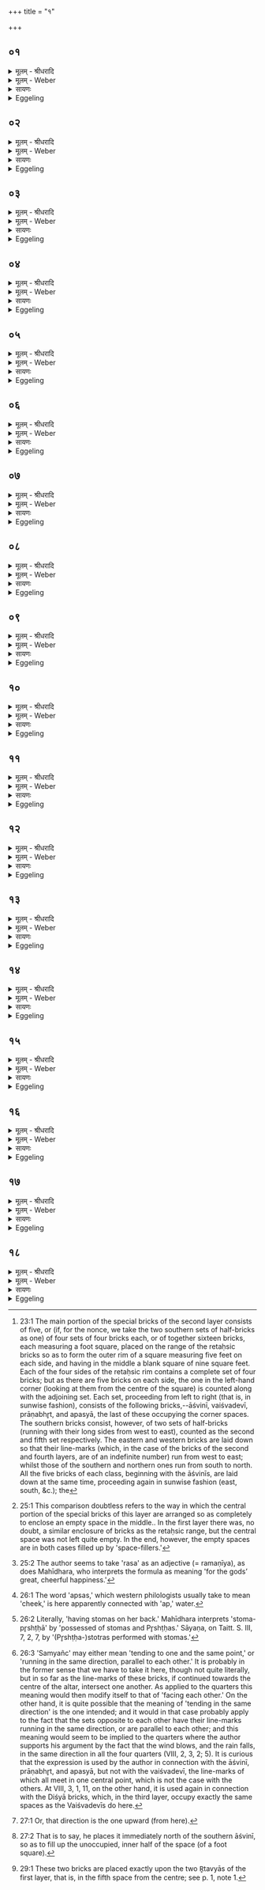 +++
title = "१"

+++


## ०१
<details><summary>मूलम् - श्रीधरादि</summary>

द्विती᳘यां चि᳘तिमु᳘पदधाति॥  
(त्ये) एतद्वै᳘ देवाः᳘ प्रथमां चि᳘तिं चित्वा᳘ समा᳘रोहन्नयं वै᳘ लोकः᳘ प्रथमा चि᳘तिरिम᳘मेव त᳘ल्लोक᳘ᳫँ᳘ संस्कृ᳘त्य समा᳘रोह᳘न्॥
</details>

<details><summary>मूलम् - Weber</summary>

द्विती᳘यां चि᳘तिमु᳘पदधाति॥  
एतद्वै᳘ देवाः᳘ प्रथमां चि᳘तिं चित्वा᳘ समा᳘रोहन्नयं वै᳘ लोकः᳘ प्रथमा चि᳘तिरिम᳘मेव त᳘ल्लोक᳘ᳫं᳘ संस्कृ᳘त्य समा᳘रोहन्॥
</details>

<details><summary>सायणः</summary>

…
</details>

<details><summary>Eggeling</summary>

1. He lays down the second layer. For now the gods, having laid down the first layer, mounted it.

 But, indeed, the first layer is this (terrestrial) world: it is this same world which, when completed, they mounted.
</details>

## ०२
<details><summary>मूलम् - श्रीधरादि</summary>

(हं᳘स्ते) ते ऽब्रुवन्॥  
(वंश्चे) चेत᳘यध्वमि᳘ति चि᳘तिमिच्छते᳘ति वाव त᳘दब्रुवन्नित᳘ ऽऊर्ध्व᳘मिच्छते᳘ति ते᳘ चेत᳘यमाना ऽएतां᳘ द्विती᳘यां चि᳘तिमपश्यन्य᳘दूर्ध्वं᳘ पृथिव्या᳘ ऽअर्व्वाची᳘नमन्त᳘रिक्षात्ते᳘षामेष᳘ लोको᳘ ऽध्रुव इवा᳘प्रतिष्ठित ऽइव म᳘नस्यासी᳘त्॥
</details>

<details><summary>मूलम् - Weber</summary>

ते ऽब्रुवन्॥  
चेत᳘यध्वमि᳘ति चि᳘तिमिछते᳘ति वाव त᳘दब्रुवन्नित᳘ ऊर्ध्व᳘मिछते᳘ति ते᳘ चेत᳘यमाना एतां᳘ द्विती᳘यां चि᳘तिमपश्यन्य᳘दूर्ध्व᳘म् पृथिव्या᳘ अर्वाची᳘नमन्त᳘रिक्षात्ते᳘षामेष᳘ लोको᳘ ऽध्रुव इवा᳘प्रतिष्ठित इव म᳘नस्यासीत्॥
</details>

<details><summary>सायणः</summary>

…
</details>

<details><summary>Eggeling</summary>

2. They spake, 'Meditate ye!'--whereby, doubtless, they meant to say, 'Seek ye a layer! Seek ye (to build) from hence upwards!' Whilst meditating, they saw this second layer: what there is above the earth, and on this side of the atmosphere, that world was to their mind, as it were, unfirm and unsettled.
</details>

## ०३
<details><summary>मूलम् - श्रीधरादि</summary>

(त्ते) ते ऽश्वि᳘नावब्रुवन्॥  
(न्यु) युवं वै᳘ ब्रह्मा᳘णौ भिष᳘जौ स्थो युवं᳘ न ऽइमां᳘ द्विती᳘यां चि᳘तिमु᳘पधत्तमि᳘ति किं᳘ नौ त᳘तो भविष्यती᳘ति युव᳘मेव᳘ नो ऽस्या᳘ ऽअग्निचित्या᳘या ऽअध्वर्यू᳘ भविष्यथ ऽइ᳘ति तथे᳘ति ते᳘भ्य ऽएता᳘मश्वि᳘नौ द्विती᳘यां चि᳘तिमु᳘पाधत्तां त᳘स्मादाहुरश्वि᳘नावेव᳘ देवा᳘नामध्वर्यू ऽइ᳘ति॥
</details>

<details><summary>मूलम् - Weber</summary>

ते ऽश्वि᳘नावब्रुवन्॥  
युवं वै᳘ ब्रह्मा᳘णौ भिष᳘जौ स्थो युवं᳘ न इमां᳘ द्विती᳘यां चि᳘तिमु᳘पधत्तमि᳘ति किं᳘ नौ त᳘तो भविष्यती᳘ति युव᳘मेव᳘ नो ऽस्या᳘ अग्निचित्या᳘या अध्वर्यू᳘ भविष्यथ इ᳘ति तथे᳘ति ते᳘भ्य एता᳘मश्वि᳘नौ द्विती᳘यां चि᳘तिमु᳘पाधत्तां त᳘स्मादाहुरश्वि᳘नावेव᳘ देवा᳘नामध्वर्यू इ᳘ति॥
</details>

<details><summary>सायणः</summary>

…
</details>

<details><summary>Eggeling</summary>

3. They said to the Aśvins, 'Ye two are Brahmans and physicians: lay ye down for us this second layer!'--'What will therefrom accrue unto us?--'Ye two shall be the Adhvaryus at this our Agnicityā.'--'So be it!'--The Aśvins laid down for them that second layer: whence they say, 'The Aśvins are the Adhvaryus of the gods.'
</details>

## ०४
<details><summary>मूलम् - श्रीधरादि</summary>

स ऽउ᳘पदधाति॥  
ध्रुव᳘क्षितिर्ध्रुव᳘योनिर्ध्रु᳘वा ऽसी᳘ति यद्वै᳘ स्थिरं यत्प्र᳘तिष्ठितं त᳘द्ध्रुवम᳘थ वा᳘ ऽएषामेष᳘ लोको᳘ ऽध्रुव ऽइवा᳘प्रतिष्ठित ऽइव म᳘नस्यासीत्त᳘मे᳘वैत᳘त्स्थिरं᳘ ध्रुवं᳘ कृत्वा प्र᳘त्यधत्तां ध्रुवं यो᳘निमा᳘सीद साधुये᳘ति स्थिरं यो᳘निमा᳘सीद साधुयेत्येतदु᳘ख्यस्य केतुं᳘ प्रथमं᳘ जुषाणे᳘त्ययं वा᳘ ऽअग्निरु᳘ख्यस्त᳘स्यैष᳘ प्रथमः᳘ केतुर्य᳘त्प्रथमा चि᳘तिस्तं᳘ जुषाणे᳘त्येत᳘दश्वि᳘ना ऽध्वर्यू᳘ सादयतामिह त्वे᳘त्यश्वि᳘नौ᳘ ह्य᳘ध्वर्यू᳘ ऽउपा᳘धत्ताम्॥
</details>

<details><summary>मूलम् - Weber</summary>

स उ᳘पदधाति॥  
ध्रुव᳘क्षितिर्ध्रुव᳘योनिर्ध्रुॗवासी᳘ति यद्वै᳘ स्थिरं यत्प्र᳘तिष्ठितं त᳘द्ध्रुवम᳘थ वा᳘ एषामेष᳘ लोको᳘ ऽध्रुव इवा᳘प्रतिष्ठित इव म᳘नस्यासीत्त᳘मेॗवैत᳘त्स्थिरं᳘ ध्रुवं᳘ कृत्वा प्र᳘त्यधत्तां ध्रुवं यो᳘निमा᳘सीद साधुये᳘ति स्थिरं यो᳘निमा᳘सीद साधुयेत्येतदु᳘ख्यस्य केतु᳘म् प्रथमं᳘ जुषाणे᳘त्ययं वा᳘ अग्निरु᳘ख्यस्त᳘स्यैष᳘ प्रथमः᳘ केतुर्य᳘त्प्रथमा चि᳘तिस्तं᳘ जुषाणे᳘त्येत᳘दश्वि᳘नाध्वर्यू᳘ सादयतामिह त्वे᳘त्यश्वि᳘नौ ह्य᳘ध्वर्यू᳘ उपा᳘धत्ताम्॥
</details>

<details><summary>सायणः</summary>

…
</details>

<details><summary>Eggeling</summary>

4. He lays down (the first Āśvinī [^egg_76] brick, with

[^egg_76]: 23:1 The main portion of the special bricks of the second layer consists of five, or (if, for the nonce, we take the two southern sets of half-bricks as one) of four sets of four bricks each, or of together sixteen bricks, each measuring a foot square, placed on the range of the retaḥsic bricks so as to form the outer rim of a square measuring five feet on each side, and having in the middle a blank square of nine square feet. Each of the four sides of the retaḥsic rim contains a complete set of four bricks; but as there are five bricks on each side, the one in the left-hand corner (looking at them from the centre of the square) is counted along with the adjoining set. Each set, proceeding from left to right (that is, in sunwise fashion), consists of the following bricks,--āśvinī, vaiśvadevī, prāṇabhr̥t, and apasyā, the last of these occupying the corner spaces. The southern bricks consist, however, of two sets of half-bricks (running with their long sides from west to east), counted as the second and fifth set respectively. The eastern and western bricks are laid down so that their line-marks (which, in the case of the bricks of the second and fourth layers, are of an indefinite number) run from west to east; whilst those of the southern  and northern ones run from south to north. All the five bricks of each class, beginning with the āśvinīs, are laid down at the same time, proceeding again in sunwise fashion (east, south, &c.); the

 Vāj. S. XIV, 1), 'Thou art firmly-founded, firmly-seated, firm!' for what is steady and settled, that is firm. Now that world was to their minds, as it were, unfirm and unsettled: having thereby made it firm, steady, they (the Aśvins) went on laying down (bricks).--'Seat thee fitly in thy firm seat!'--that is, 'Seat thee fitly in thy steady seat;'--'enjoying the first appearance of the Ukhya,'--the Ukhya, doubtless, is this Agni; and that first layer is indeed his first appearance: thus, 'enjoying that.'--'May the Aśvins, the Adhvaryus, settle you here!' for the Aśvins, as Adhvaryus, did lay down (this brick).
</details>

## ०५
<details><summary>मूलम् - श्रीधरादि</summary>

(ङ्कु᳘) कुलायि᳘नी घृत᳘वती पु᳘रंधिरि᳘ति॥  
कुला᳘यमिव वै᳘ द्विती᳘या चि᳘तिः स्योने᳘ सीद स᳘दने पृथिव्या ऽइ᳘ति पृथिवी वै᳘ प्रथमा चि᳘तिस्त᳘स्यै शिवे᳘ स्योने᳘ सीद स᳘दन ऽइ᳘त्येत᳘दभि᳘ त्वा रुद्रा व्व᳘सवो गृणन्त्वि᳘त्येता᳘स्त्वां देव᳘ता ऽअभि᳘गृणन्त्वि᳘त्येत᳘दिमा ब्र᳘ह्म पीपिहि सौ᳘भगाये᳘तीमा ब्र᳘ह्माव सौ᳘भगाये᳘त्येत᳘दश्वि᳘ना ऽध्वर्यू᳘[[!!]] सादयतामिह त्वे᳘त्यश्वि᳘नौ ह्यध्वर्यू᳘ ऽउपा᳘धत्ताम्[[!!]]॥
</details>

<details><summary>मूलम् - Weber</summary>

कुलायि᳘नी घृत᳘वती पु᳘रंधिरि᳘ति॥  
कुला᳘यमिव वै᳘ द्विती᳘या चि᳘तिः स्योने᳘ सीद स᳘दने पृथिव्या इ᳘ति पृथिवी वै᳘ प्रथमा चि᳘तिस्त᳘स्यै शिवे᳘ स्योने᳘ सीद स᳘दन इ᳘त्येत᳘दभि᳘ त्वा रुद्रा व᳘सवो गृणन्त्वि᳘त्येता᳘स्त्वां देव᳘ता अभि᳘गृणन्त्वि᳘त्येत᳘दिमा ब्र᳘ह्म पीपिहि सौ᳘भगाये᳘तीमा ब्र᳘ह्माव सौ᳘भगाये᳘त्येत᳘दश्वि᳘नाध्व᳘र्यू सादयतामिह त्वे᳘त्यश्वि᳘नौ ह्य᳘ध्वर्यू᳘ उपा᳘धत्ताम्॥
</details>

<details><summary>सायणः</summary>

…
</details>

<details><summary>Eggeling</summary>

5. [The second Āśvinī he lays down, with Vāj. S. XIV, 2], 'Nest-like, fat, wise,'--a nest, as it were, is indeed the second layer [^egg_77];--'seat thee in the soft seat of the earth!'--the second layer, no doubt, is the earth: thus, 'Sit on her pleasant seat!'--'May the Rudras, the Vasus sing thy praises!'--that is, 'May those deities sing thy praises!'--'Replenish them, O Brahman, for happiness!'--that is, 'Favour them, O Brahman, with a view to happiness.'--'May the Aśvins, the Adhvaryus, settle thee here!' for the Aśvins, as Adhvaryus, did lay down (this brick).

[^egg_77]: 25:1 This comparison doubtless refers to the way in which the central portion of the special bricks of this layer are arranged so as completely to enclose an empty space in the middle.. In the first layer there was, no doubt, a similar enclosure of bricks as the retaḥsic range, but the central space was not left quite empty. In the end, however, the empty spaces are in both cases filled up by 'space-fillers.'
</details>

## ०६
<details><summary>मूलम् - श्रीधरादि</summary>

(ᳫँ᳭) स्वैर्द᳘क्षैर्द᳘क्षपितेह᳘ सीदे᳘ति॥  
स्वे᳘न व्वी᳘र्येणेह᳘ सीदे᳘त्येत᳘द्देवा᳘नाᳫँ᳭ सम्ने᳘ बृहते र᳘णाये᳘ति देवा᳘नाᳫँ᳭ सुम्ना᳘य महते र᳘णाये᳘त्येत᳘त्पि᳘तेवैधि सून᳘व ऽआ᳘ सुशेवे᳘ति य᳘था पिता᳘ पुत्रा᳘य स्योनः᳘ सुशे᳘व ऽएव᳘ᳫँ᳘ सुशे᳘वैधी᳘त्येत᳘त्स्वावेशा᳘ त᳘न्वा सं᳘विशस्वे᳘त्यात्मा वै᳘ तनूः᳘ स्वावेशे᳘नात्म᳘ना सं᳘विशस्वे᳘त्येत᳘दश्वि᳘ना ऽध्वर्यू᳘ सादयतामिह त्वे᳘त्यश्वि᳘नौ ह्यध्वर्यू᳘ ऽउपा᳘धत्ताम्[[!!]]॥
</details>

<details><summary>मूलम् - Weber</summary>

स्वैर्द᳘क्षैर्द᳘क्षपितेह᳘ सीदे᳘ति॥  
स्वे᳘न वीॗर्येणेह᳘ सीदे᳘त्येत᳘द्देवा᳘नाᳫं सम्ने᳘ बृहते र᳘णायेति देवा᳘नाᳫं सुम्ना᳘य महते र᳘णाये᳘त्येत᳘त्पिॗतेवैधि सून᳘व आ᳘ सुशेवे᳘ति य᳘था पिता᳘ पुत्रा᳘य स्योनः᳘ सुशे᳘व एव᳘ᳫं᳘ सुशे᳘वैधी᳘त्येत᳘त्स्वावेशा᳘ तॗन्वा सं᳘विशास्वे᳘त्यात्मा वै᳘ तनूः᳘ स्वावेशे᳘नात्म᳘ना सं᳘विशस्वे᳘त्येत᳘दश्वि᳘नाध्वर्यू᳘ सादयतामिह त्वे᳘त्यश्वि᳘नौ ह्य᳘ध्वर्यू᳘ उपा᳘धत्ताम्॥
</details>

<details><summary>सायणः</summary>

…
</details>

<details><summary>Eggeling</summary>

6. [The third Āśvinī brick he lays down, with Vāj. S. XIV, 3], 'By thine own powers seat thee here, a holder of powers,'--that is, 'By thy own energy seat thee here;'--'in the gods’ favour for high joy!' that is, 'for the favour of the gods, for great joy [^egg_78];"--'be thou kind, as a father to his son!'--that is, 'As a father is gentle, kind, to his son, so be thou kind!'--'rest thou readily accessible with thy form!'--the form, doubtless, is the body: thus, 'rest thou with readily accessible body!'--'May the Aśvins, the Adhvaryus, settle thee here!' for the Aśvins, as Adhvaryus, did lay down (this brick).

[^egg_78]: 25:2 The author seems to take 'rasa' as an adjective (= ramaṇīya), as does Mahīdhara, who interprets the formula as meaning 'for the gods’ great, cheerful happiness.'
</details>

## ०७
<details><summary>मूलम् - श्रीधरादि</summary>

(म्पृ) पृथिव्याः पु᳘रीषमसी᳘ति॥  
पृथिवी वै᳘ प्रथमा चि᳘तिस्त᳘स्या ऽएतत्पु᳘रीषमिव य᳘द्द्वितीया᳘ ऽप्सो नामे᳘ति र᳘सो नामे᳘त्येतत्तां᳘ त्वा व्वि᳘श्वे ऽअभि᳘गृणन्तु देवा ऽइ᳘ति तां᳘ त्वा स᳘र्व्वे ऽभि᳘गृणन्तु देवा ऽइ᳘त्येतत्स्तो᳘मपृष्ठा घृत᳘वतीह᳘ सीदे᳘ति यान्त्स्तो᳘मानस्यां᳘ तᳫँ᳭स्य᳘मानो भ᳘वति तै᳘रेषा स्तो᳘मपृष्ठा प्रजा᳘वदस्मे द्र᳘विणा᳘ ऽऽयजस्वे᳘ति प्रजा᳘वदस्मे द्र᳘विणमा᳘यजस्वे᳘त्येत᳘दश्वि᳘ना ऽध्वर्यू᳘ सादयतामिह त्वे᳘त्यश्वि᳘नौ᳘ ह्यध्वर्यू᳘ ऽउपा᳘धत्ताम्[[!!]]॥
</details>

<details><summary>मूलम् - Weber</summary>

पृथिव्याः पु᳘रीषमसी᳘ति॥  
पृथिवी वै᳘ प्रथमा चि᳘तिस्त᳘स्या एतत्पु᳘रीषमिव य᳘द्द्वितीया᳘प्सो नामे᳘ति र᳘सो नामे᳘त्येतत्तां᳘ त्वा वि᳘श्वे अभि᳘गृणन्तु देवा इ᳘ति तां᳘ त्वा स᳘र्वे ऽभि᳘गृणन्तु देवा इ᳘त्येतत्स्तो᳘मपृष्ठा घृत᳘वतीह᳘ सीदे᳘ति यान्त्स्तो᳘मानस्यां तंस्य᳘मानो भ᳘वति तै᳘रेषा स्तो᳘मपृष्ठा प्रजा᳘वदस्मे द्र᳘विणा᳘यजस्वे᳘ति प्रजा᳘वदस्मे द्र᳘विणमा᳘यजस्वे᳘त्येत᳘दश्वि᳘नाध्वर्यू᳘ सादयतामिह त्वे᳘त्यश्वि᳘नौ ह्य᳘ध्वर्यू᳘ उपा᳘धत्ताम्॥
</details>

<details><summary>सायणः</summary>

…
</details>

<details><summary>Eggeling</summary>

7. [The fourth Āśvinī he lays down, with Vāj. S. XIV, 4], 'Thou art the earth's soil-cover,'--the first layer, doubtless, is the earth, and this, the second (layer) is, as it were, its soil-cover (purīsha)--'her sap [^egg_79], in truth,'--that is, 'her essence, in truth,'--'May the All-gods sing thy praises!'--that is, 'May all the gods sing thy praises!'--'Seat thee here, laden with stomas, and rich in fat!'--whatever hymn-forms he will be spreading (constructing) thereon by them this (brick) is laden with stomas [^egg_80];--'Gain for us by sacrifice wealth (draviṇā, pl.) with offspring (adj. sing.)!'--that is, 'Gain for us, by sacrifice, wealth (draviṇam, sing.) with offspring!'--'May the Aśvins, the Adhvaryus, settle thee here!' for the Aśvins, as Adhvaryus, did lay down (this brick).

[^egg_79]: 26:1 The word 'apsas,' which western philologists usually take to mean 'cheek,' is here apparently connected with 'ap,' water.

[^egg_80]: 26:2 Literally, 'having stomas on her back.' Mahīdhara interprets 'stoma-pr̥shṭḥā' by 'possessed of stomas and Pr̥shṭḥas.' Sāyaṇa, on Taitt. S. III, 7, 2, 7, by '(Pr̥shṭḥa-)stotras performed with stomas.'
</details>

## ०८
<details><summary>मूलम् - श्रीधरादि</summary>

(न्ता᳘) ता᳘ ऽएता दि᳘शः॥  
(स्ता᳘) ता᳘ रेतःसि᳘चोर्व्वेलयो᳘पदधातीमे वै᳘ रेतःसि᳘चावन᳘योस्तद्दि᳘शो दधाति त᳘स्मादन᳘योर्दि᳘शः सर्व्व᳘त ऽउ᳘पदधाति सर्व्व᳘तस्तद्दि᳘शो दधाति त᳘स्मात्सर्व्व᳘तो दि᳘शः सर्व्व᳘तः समी᳘चीः सर्व्व᳘तस्त᳘त्समी᳘चीर्दि᳘शो दधाति त᳘स्मात्सर्व्व᳘तः समी᳘च्यो दि᳘शस्ता ना᳘नोपद᳘धाति ना᳘ना सादयति ना᳘ना सू᳘ददोहसा᳘ ऽधिवदति ना᳘ना हि दि᳘शः॥
</details>

<details><summary>मूलम् - Weber</summary>

ता᳘ एता दि᳘शः॥  
ता᳘ रेतःसि᳘चोर्वे᳘लयो᳘पदधातीमे वै᳘ रेतःसि᳘चावन᳘योस्तद्दि᳘शो दधाति त᳘स्मादन᳘योर्दि᳘शः सर्व᳘त उ᳘पदधाति सर्व᳘तस्तद्दि᳘शो दधाति त᳘स्मात्सर्व᳘तो दि᳘शः सर्व᳘तः समी᳘चीः सर्व᳘तस्त᳘त्समी᳘चीर्दि᳘शो दधाति त᳘स्मात्सर्व᳘तः समी᳘च्यो दि᳘शस्ता ना᳘नोपद᳘धाति ना᳘ना सादयति ना᳘ना सू᳘ददोहसा᳘ ऽधिवदति ना᳘ना हि दि᳘शः॥
</details>

<details><summary>सायणः</summary>

…
</details>

<details><summary>Eggeling</summary>

8. These (bricks) are those regions (quarters); he places them on the range of the two retaḥsic (bricks), for the retaḥsic are these two (worlds): he thereby places the regions within these two (worlds), whence there are regions within these two (worlds). He lays down (these bricks) in every direction: he thus places the regions in all (the four) directions, whence the regions are in all directions. [He places them] on all sides so as to face each other [^egg_81]: he thereby

[^egg_81]: 26:3 'Samyañc' may either mean 'tending to one and the same point,' or 'running in the same direction, parallel to each other.' It is probably in the former sense that we have to take it here, though not quite literally, but in so far as the line-marks of these  bricks, if continued towards the centre of the altar, intersect one another. As applied to the quarters this meaning would then modify itself to that of 'facing each other.' On the other hand, it is quite possible that the meaning of 'tending in the same direction' is the one intended; and it would in that case probably apply to the fact that the sets opposite to each other have their line-marks running in the same direction, or are parallel to each other; and this meaning would seem to be implied to the quarters where the author supports his argument by the fact that the wind blows, and the rain falls, in the same direction in all the four quarters (VIII, 2, 3, 2; 5). It is curious that the expression is used by the author in connection with the āśvinī, prāṇabhr̥t, and apasyā, but not with the vaiśvadevī, the line-marks of which all meet in one central point, which is not the case with the others. At VIII, 3, 1, 11, on the other hand, it is used again in connection with the Diśyā bricks, which, in the third layer, occupy exactly the same spaces as the Vaiśvadevīs do here.

makes the regions on all sides face each other, and hence the regions on all sides face each other. He lays (the bricks) down separately, settles them separately, and pronounces the sūdadohas over them separately, for separate are the regions.
</details>

## ०९
<details><summary>मूलम् - श्रीधरादि</summary>

(शो᳘ ऽथ) अ᳘थ पञ्चमीं दि᳘श्यामु᳘पदधाति॥  
(त्यू) ऊर्ध्वा᳘ ह सा दिक्सा या᳘ सोर्ध्वा दि᳘गसौ स᳘ ऽआदि᳘त्यो ऽमु᳘मे᳘वैत᳘दादित्यमु᳘पदधाति ताम᳘न्तरेण दक्षिणां दि᳘श्यामु᳘पदधात्यमुं त᳘दादित्यम᳘न्तरेण द᳘क्षिणां दि᳘शं दधाति त᳘स्मादेषो᳘ ऽन्तरेण द᳘क्षिणां दि᳘शमेति᳘॥
</details>

<details><summary>मूलम् - Weber</summary>

अ᳘थ पञ्चमीं दि᳘श्यामु᳘पदधाति॥  
ऊर्ध्वा᳘ ह सा दिक्सा याॗ सोर्ध्वा दि᳘गसौ स᳘ आदिॗत्यो ऽमु᳘मेॗवैत᳘दादित्यमु᳘पदधाति ताम᳘न्तरेण दक्षिणां दि᳘श्यामु᳘पदधात्यमुं त᳘दादित्यम᳘न्तरेण द᳘क्षिणां दि᳘शं दधाति त᳘स्मादेषो᳘ ऽन्तरेण द᳘क्षिणां दि᳘शमेति॥
</details>

<details><summary>सायणः</summary>

…
</details>

<details><summary>Eggeling</summary>

9. He then lays down the fifth regional (or Āśvinī brick). Now that region is the one above [^egg_82]; and that same region above, doubtless, is yonder sun: it is yonder sun he thus places thereon. He places this (brick) within the southern regional one [^egg_83]: he thus places yonder sun within the southern region, and therefore he moves within the southern region.

[^egg_82]: 27:1 Or, that direction is the one upward (from here).

[^egg_83]: 27:2 That is to say, he places it immediately north of the southern āśvinī, so as to fill up the unoccupied, inner half of the space (of a foot square).
</details>

## १०
<details><summary>मूलम् - श्रीधरादि</summary>

(त्य᳘) अ᳘दित्यास्त्वा पृष्ठे᳘ सादयामी᳘ति॥  
(ती) इयं वा ऽअ᳘दितिरस्या᳘मे᳘वैनमेत᳘त्प्रतिष्ठा᳘यां प्र᳘तिष्ठापयत्यन्त᳘रिक्षस्य धर्त्रीं᳘ विष्ट᳘म्भनीं दिशाम᳘धिपत्नीं भु᳘वनानामि᳘त्यन्त᳘रिक्षस्य᳘ ह्येष᳘ धर्ता᳘ विष्ट᳘म्भनो दिशाम᳘धिपतिर्भु᳘वनानामूर्मि᳘र्द्रप्सो᳘ ऽअपा᳘मसी᳘ति र᳘सो वा᳘ ऽऊर्मि᳘र्व्विश्व᳘कर्मा त ऽऋ᳘षिरि᳘ति प्रजा᳘पतिर्व्वै᳘ व्विश्व᳘कर्मा प्रजा᳘पतिसृष्टा ऽसी᳘त्येत᳘दश्वि᳘ना ऽध्वर्यू᳘ सादयतामिह त्वे᳘त्यश्वि᳘नौ᳘ ह्यध्वर्यू᳘ ऽउपा᳘धत्ताम्[[!!]]॥
</details>

<details><summary>मूलम् - Weber</summary>

अ᳘दित्यास्त्वा पृष्ठे सादयामी᳘ति॥  
इयं वा अ᳘दितिरस्या᳘मेॗवैनमेत᳘त्प्रतिष्ठा᳘याम् प्र᳘तिष्ठापयत्यन्त᳘रिक्षस्य धर्त्रीं᳘ विष्ट᳘म्भनीं दिशाम᳘धिपत्नीम् भु᳘वनानामि᳘त्यन्त᳘रिक्षस्यॗ ह्येष᳘ धर्ता᳘ विष्ट᳘म्भनो दिशाम᳘धिपतिर्भु᳘वनानामूर्मि᳘र्द्रप्सो᳘ अपा᳘मसी᳘ति र᳘सो वा᳘ ऊर्मि᳘र्विश्व᳘कर्मा त ऋ᳘षिरि᳘ति प्रजा᳘पतिर्वै᳘ विश्व᳘कर्मा प्रजा᳘पतिसृष्टासी᳘त्येत᳘दश्वि᳘नाध्वर्यू᳘ सादयतामिह त्वे᳘त्यश्वि᳘नौ ह्य᳘ध्वर्यू᳘ उपा᳘धत्ताम्॥
</details>

<details><summary>सायणः</summary>

…
</details>

<details><summary>Eggeling</summary>

10. [He lays it down, with Vāj. S. XIV, 5], 'I settle thee upon the back of Aditi,'--Aditi doubtless is this (earth): it is upon her, as a foundation, that he thus founds him (Agni);--'the holder

of the air, the supporter of the regions, the ruler of beings,'--for he (the sun) is indeed the holder of the air, the supporter of the regions, and the ruler of beings;--'thou art the wave, the drop, of water,'--the wave, doubtless, means the essence;--'Viśvakarman is thy R̥shi!'--Viśvakarman (the all-shaper), doubtless, is Prajāpati: thus, 'Thou art fashioned by Prajāpati.'--'May the Aśvins, the Adhvaryus, settle thee here!' for the Aśvins, as Adhvaryus, did lay down (this brick).
</details>

## ११
<details><summary>मूलम् - श्रीधरादि</summary>

य᳘द्वे᳘वैता᳘ ऽआश्विनी᳘रुपद᳘धाति॥  
प्रजा᳘पतिं व्वि᳘स्रस्तं देव᳘ता ऽआदा᳘य व्व्यु᳘दक्रामंस्त᳘स्य य᳘दूर्ध्वं᳘ प्रतिष्ठा᳘या ऽअवाची᳘नं म᳘ध्यात्त᳘दस्याश्वि᳘नावादा᳘योत्क्र᳘म्यातिष्ठताम्॥
</details>

<details><summary>मूलम् - Weber</summary>

य᳘द्वेॗवैता᳘ आश्विनी᳘रुपद᳘धाति॥  
प्रजा᳘पतिं वि᳘स्रस्तं देव᳘ता आदा᳘य व्यु᳘दक्रामंस्त᳘स्य य᳘दूर्ध्व᳘म् प्रतिष्ठा᳘या अवाची᳘नम् म᳘ध्यात्त᳘दस्याश्वि᳘नावादा᳘योत्क्र᳘म्यातिष्ठताम्॥
</details>

<details><summary>सायणः</summary>

…
</details>

<details><summary>Eggeling</summary>

11. Now as to why he lays down these Āśvinī (bricks). When Prajāpati had become relaxed (disjointed), the deities took him and went away in different directions. Now what part of him there was above the feet and below the waist, that part of him the two Aśvins took and kept going away from him.
</details>

## १२
<details><summary>मूलम् - श्रीधरादि</summary>

(न्ता᳘) ता᳘वब्रवीत्॥  
(दु᳘) उ᳘प मे᳘तं प्र᳘ति म ऽएत᳘द्धत्तं ये᳘न मे युव᳘मुद᳘क्रमिष्टमि᳘ति किं᳘ नौ त᳘तो भविष्यती᳘ति युवद्देव᳘त्यमेव᳘ म ऽएत᳘दात्म᳘नो भविष्यती᳘ति तथे᳘ति त᳘दस्मिन्नेत᳘दश्वि᳘नौ प्र᳘त्यधत्ताम्॥
</details>

<details><summary>मूलम् - Weber</summary>

ता᳘वब्रवीत्॥  
उ᳘प मे᳘तम् प्र᳘ति म एत᳘द्धत्तं ये᳘न मे युव᳘मुद !क्रमिष्टमि᳘ति किं᳘ नौ त᳘तो भविष्यती᳘ति युवद्देव᳘त्यमेव᳘ म एत᳘दात्म᳘नो भविष्यती᳘ति तथे᳘ति त᳘दस्मिन्नेत᳘दश्वि᳘नौ प्र᳘त्यधत्ताम्॥
</details>

<details><summary>सायणः</summary>

…
</details>

<details><summary>Eggeling</summary>

12. He said to them, 'Come to me and restore unto me that wherewith ye have gone away from me!'--'What will accrue to us therefrom?'--'That part of my body shall be sacred unto you!'--'So be it!' so the Aśvins restored that (part) unto him.
</details>

## १३
<details><summary>मूलम् - श्रीधरादि</summary>

(न्त) तद्या᳘ ऽएताः प᳘ञ्चाश्वि᳘न्यः[[!!]]॥  
(ऽ) एत᳘दस्य त᳘दात्म᳘नस्तद्य᳘देता ऽअ᳘त्रोपद᳘धाति य᳘दे᳘वास्यैता᳘ ऽआत्म᳘नस्त᳘दस्मिन्नेतत्प्र᳘तिदधाति त᳘स्मादेता ऽअत्रो᳘पदधाति॥
</details>

<details><summary>मूलम् - Weber</summary>

तद्या᳘ एताः प᳘ञ्चाश्विन्यः᳟॥  
एत᳘दस्य त᳘दात्म᳘नस्तद्य᳘देता अ᳘त्रोपद᳘धाति य᳘देॗवास्यैता᳘ आत्म᳘नस्तदस्मिन्नेतत्प्र᳘तिदधाति त᳘स्मादेता अत्रो᳘पदधाति॥
</details>

<details><summary>सायणः</summary>

…
</details>

<details><summary>Eggeling</summary>

13. Now these five Āśvinī (bricks) are that same (part) of his (Agni's) body; and when he now puts them into this (layer of the altar), he thereby restores to him what (part) of his body these (bricks) are: that is why he puts them into this (layer).
</details>

## १४
<details><summary>मूलम् - श्रीधरादि</summary>

ध्रुव᳘क्षितिर्ध्रुव᳘योनिर्ध्रु᳘वा ऽसी᳘ति॥  
यद्वै᳘ स्थिरं यत्प्र᳘तिष्ठितं त᳘द्ध्रुवम᳘थ वा᳘ ऽअस्यैतद᳘स्थिरमिवा᳘ध्रुवमिवात्म᳘न ऽआसीत्त᳘दे᳘वैत᳘त्स्थिरं᳘ ध्रुवं᳘ कृत्वा प्र᳘त्यधत्ताम्॥
</details>

<details><summary>मूलम् - Weber</summary>

ध्रुव᳘क्षितिर्ध्रुव᳘योनिर्ध्रुॗवासी᳘ति॥  
यद्वै᳘ स्थिरं यत्प्र᳘तिष्ठितं त᳘द्ध्रुवम᳘थ वा᳘ अस्यैतद᳘स्थिरमिवा᳘ध्रुवमिवात्म᳘न आसीत्त᳘देॗवैत᳘त्स्थिरं᳘ ध्रुवं᳘ कृत्वा प्र᳘त्यधत्ताम्॥
</details>

<details><summary>सायणः</summary>

…
</details>

<details><summary>Eggeling</summary>

14. 'Thou art firmly founded, firmly seated, firm,' he says, for whatsoever is steady and established that is firm. Now that part of his (Prajāpati-Agni's) body was, as it were, unsteady, unfirm; and having made it steady and firm they (the Aśvins) restored it to him.
</details>

## १५
<details><summary>मूलम् - श्रीधरादि</summary>

(ङ्कु) कुलायि᳘नी घृत᳘वती पु᳘रन्धिरि᳘ति॥  
कुला᳘यमिव वा᳘ ऽअस्यैत᳘दात्म᳘नः स्वैर्द᳘क्षैर्द᳘क्षपितेह᳘ सीदेत्य᳘दक्षयतामे᳘वास्यैत᳘दात्म᳘नः पृथिव्याः पु᳘रीषमसी᳘ति पु᳘रीषसᳫँ᳭हितमिव वा᳘ ऽअस्यैत᳘दात्म᳘नो रेतःसि᳘चोर्व्वे᳘लया पृष्टयो[[!!]] वै᳘ रेतःसि᳘चौ पृष्टिसाचय᳘मिव वा᳘ ऽअस्यैत᳘दात्म᳘नः सर्व्व᳘त ऽउ᳘पदधाति सर्व्व᳘तो᳘ ह्यस्यैत᳘दश्वि᳘नावात्म᳘नः प्रत्य᳘धत्ताम्॥
</details>

<details><summary>मूलम् - Weber</summary>

कुलायि᳘नी घृत᳘वती पु᳘रंधिरि᳘ति॥  
कुला᳘यमिव वा᳘ अस्यैत᳘दात्म᳘नः स्वैर्द᳘क्षैर्द᳘क्षपितेह᳘ सीदेत्य᳘दक्षयतामेॗवास्यैत᳘दात्म᳘नः पृथिव्याः पु᳘रीषमसी᳘ति पु᳘रीषसंहितमिव वा᳘ अस्यैत᳘दात्म᳘नो रेतःसि᳘चोर्वे᳘लया पृष्ट᳘यो वै᳘ रेतःसि᳘चौ पृष्टिसाचय᳘मिव वा᳘ अस्यैत᳘दात्म᳘नः सर्व᳘त उ᳘पदधाति सर्व᳘तो ह्यस्यैत᳘दश्वि᳘नावात्म᳘नः प्रत्य᳘धत्ताम्॥
</details>

<details><summary>सायणः</summary>

…
</details>

<details><summary>Eggeling</summary>

15. 'Nestlike, fat, wise,' he says, for this indeed

is as a nest for his body.--'By thine own powers seat thee here, a holder of powers,' he says, for they did make that (part) of him powerful.--'Thou art the Earth's soil-cover,' he says, for that (lower part) of his body is, as it were, in connection with the soil-cover. At the range of the Retaḥsic (he places the bricks),--the Retaḥsic are the ribs, for level with the ribs, as it were, is that (part) of his body. He places them on every side, for on every side the Aśvins restored that (part) of his (Prajāpati's) body.
</details>

## १६
<details><summary>मूलम् - श्रीधरादि</summary>

(म᳘) अ᳘थर्त᳘व्ये ऽउ᳘पदधाति॥  
(त्यृ) ऋत᳘व ऽएते य᳘दृत᳘व्ये ऽऋतू᳘ने᳘वैतदु᳘पदधाति शुक्र᳘श्च शु᳘चिश्च ग्रै᳘ष्मावृतू ऽइ᳘ति ना᳘मनी ऽएनयोरेते ना᳘मभ्यामे᳘वैने ऽएतदु᳘पदधाति द्वे ऽइ᳘ष्टके भवतो द्वौ हि मा᳘सावृतुः᳘ सकृ᳘त्सादयत्ये᳘कं त᳘दृतुं᳘ करोति॥
</details>

<details><summary>मूलम् - Weber</summary>

अ᳘थ ऽर्तॗव्ये उ᳘पदधाति॥  
ऋत᳘व एते य᳘दृतॗव्ये ऋतू᳘नेॗवैतदु᳘पदधाति शुक्र᳘श्च शु᳘चिश्च ग्रै᳘ष्मावृतू इ᳘ति ना᳘मनी एनयोरेते ना᳘मभ्यामेॗवैने एतदु᳘पदधाति द्वे इष्टके भवतो द्वौ हि मा᳘सावृतुः सकृ᳘त्सादयत्ये᳘कं त᳘दृतुं᳘ करोति॥
</details>

<details><summary>सायणः</summary>

…
</details>

<details><summary>Eggeling</summary>

16. He then lays down two Ritavyā [^egg_84] (seasonal bricks);--these two, the R̥tavyā, are the seasons (r̥tu): it is the seasons he thus bestows thereon. [He lays them down, with Vāj. S. XIV, 6], 'Śukra and Śuci, the two summer-seasons;'--these are the names of these two: it is with their names that he thus lays them down. There are two bricks, for a season consists of two months. He settles them once only: he thereby makes (the two months) one season.

[^egg_84]: 29:1 These two bricks are placed exactly upon the two R̥tavyās of the first layer, that is, in the fifth space from the centre; see p. 1, note 1.
</details>

## १७
<details><summary>मूलम् - श्रीधरादि</summary>

तद्य᳘देते ऽअ᳘त्रोपद᳘धाति॥  
संव्वत्सर᳘ ऽए᳘षो ऽग्नि᳘रिम᳘ ऽउ लोकाः᳘ संव्वत्सरस्त᳘स्य य᳘दूर्ध्वं᳘ पृथिव्या᳘ ऽअर्व्वाची᳘नमन्त᳘रिक्षात्त᳘दस्यैषा᳘ द्विती᳘या चि᳘तिस्त᳘द्वस्य ग्रीष्म᳘ ऽऋतुस्तद्य᳘देते ऽअ᳘त्रोपद᳘धाति य᳘दे᳘वास्यैते᳘ ऽआत्म᳘नस्त᳘दस्मिन्नेतत्प्र᳘तिदधाति त᳘स्मादेते ऽअत्रो᳘पदधाति॥
</details>

<details><summary>मूलम् - Weber</summary>

तद्य᳘देते अ᳘त्रोपद᳘धाति॥  
संवत्सर᳘ एॗषो ऽग्नि᳘रिम᳘ उ लोकाः᳘ संवत्सरस्त᳘स्य य᳘दूर्ध्व᳘म् पृथिव्या अर्वाची᳘नमन्त᳘रिक्षात्त᳘दस्यैषा᳘ द्विती᳘यां चि᳘तिस्त᳘द्वस्य ग्रीष्म᳘ ऋतुस्तद्य᳘देते अ᳘त्रोपद᳘धाति॥
</details>

<details><summary>सायणः</summary>

…
</details>

<details><summary>Eggeling</summary>

17. And as to why he lays down these two in this (layer):--this Agni (fire-altar) is the year, and the year is these worlds. Now that part of him which is above the earth and below the atmosphere, is this second layer; and that same part of him (Agni, the year,) is the summer season. And when he lays down those two in this (layer), he thereby restores to him (Agni) that part of his body which these two are: this is why he lays down these two (bricks) in this (layer).
</details>

## १८
<details><summary>मूलम् - श्रीधरादि</summary>

य᳘द्वे᳘वैते ऽअ᳘त्रोपद᳘धाति॥  
प्रजा᳘पतिरे᳘षो ऽग्निः᳘ संव्वत्सर᳘ ऽउ प्रजा᳘पतिस्त᳘स्य य᳘दूर्ध्वं᳘ प्रतिष्ठा᳘या ऽअवाची᳘नं म᳘ध्यात्त᳘दस्यैषा᳘ द्विती᳘या चि᳘तिस्त᳘द्वस्य ग्रीष्म᳘ ऽऋतुस्तद्य᳘देते ऽअ᳘त्रोपद᳘धाति य᳘दे᳘वास्यैते᳘ ऽआत्म᳘नस्त᳘दस्मिन्नेतत्प्र᳘तिदधाति त᳘स्मादेते ऽअत्रो᳘पदधाति॥
</details>
<details><summary>मूलम् - Weber</summary>

य᳘द्वेॗवैते अ᳘त्रोपद᳘धाति॥  
प्रजा᳘पतिरेॗषो ऽग्निः᳘ संवत्सर᳘ उ प्रजा᳘पतिस्त᳘स्य य᳘दूर्ध्व᳘म् प्रतिष्ठा᳘या अवाची᳘नम् म᳘ध्यात्त᳘दस्यैषा᳘ द्विती᳘या चि᳘तिस्त᳘द्वस्य ग्रीष्म᳘ ऋतुस्तद्य᳘देते अ᳘त्रोपद᳘धाति य᳘देॗवास्यैते᳘ आत्म᳘नस्त᳘दस्मिन्नेतत्प्र᳘तिदधाति त᳘स्मादेते अत्रो᳘पदधाति॥
</details>

<details><summary>सायणः</summary>

…
</details>
<details><summary>Eggeling</summary>

18. And, again, as to why he lays down these two in this (layer). This fire-altar is Prajāpati, and Prajāpati is the year. Now that (part) of him which is above the feet and below the waist is this second layer; and that same part of him is the summer season. Thus when he lays down those two in this (layer), he thereby restores to him that (part) of his body which these two ale: this is why he lays down these two (bricks) in this (layer).
</details>

